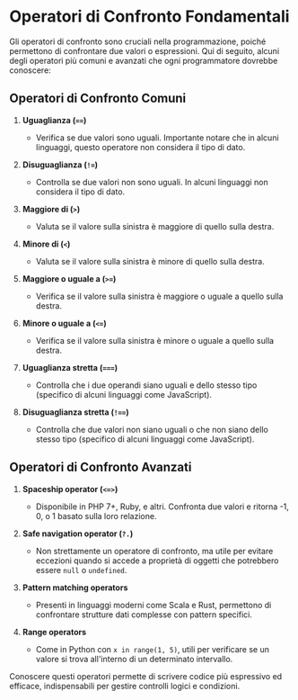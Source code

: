 <!-- @format -->

# Operatori di Confronto Fondamentali

Gli operatori di confronto sono cruciali nella programmazione, poiché permettono di confrontare due valori o espressioni. Qui di seguito, alcuni degli operatori più comuni e avanzati che ogni programmatore dovrebbe conoscere:

## Operatori di Confronto Comuni

1. **Uguaglianza (`==`)**

   - Verifica se due valori sono uguali. Importante notare che in alcuni linguaggi, questo operatore non considera il tipo di dato.

2. **Disuguaglianza (`!=`)**

   - Controlla se due valori non sono uguali. In alcuni linguaggi non considera il tipo di dato.

3. **Maggiore di (`>`)**

   - Valuta se il valore sulla sinistra è maggiore di quello sulla destra.

4. **Minore di (`<`)**

   - Valuta se il valore sulla sinistra è minore di quello sulla destra.

5. **Maggiore o uguale a (`>=`)**

   - Verifica se il valore sulla sinistra è maggiore o uguale a quello sulla destra.

6. **Minore o uguale a (`<=`)**

   - Verifica se il valore sulla sinistra è minore o uguale a quello sulla destra.

7. **Uguaglianza stretta (`===`)**

   - Controlla che i due operandi siano uguali e dello stesso tipo (specifico di alcuni linguaggi come JavaScript).

8. **Disuguaglianza stretta (`!==`)**
   - Controlla che due valori non siano uguali o che non siano dello stesso tipo (specifico di alcuni linguaggi come JavaScript).

## Operatori di Confronto Avanzati

1. **Spaceship operator (`<=>`)**

   - Disponibile in PHP 7+, Ruby, e altri. Confronta due valori e ritorna -1, 0, o 1 basato sulla loro relazione.

2. **Safe navigation operator (`?.`)**

   - Non strettamente un operatore di confronto, ma utile per evitare eccezioni quando si accede a proprietà di oggetti che potrebbero essere `null` o `undefined`.

3. **Pattern matching operators**

   - Presenti in linguaggi moderni come Scala e Rust, permettono di confrontare strutture dati complesse con pattern specifici.

4. **Range operators**
   - Come in Python con `x in range(1, 5)`, utili per verificare se un valore si trova all'interno di un determinato intervallo.

Conoscere questi operatori permette di scrivere codice più espressivo ed efficace, indispensabili per gestire controlli logici e condizioni.

